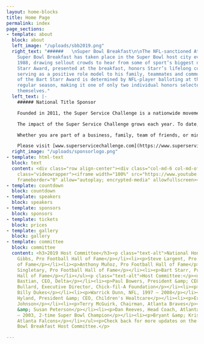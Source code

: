 ```yaml
---
layout: home-blocks
title: Home Page
permalink: index
page_sections:
- template: about
  block: about
  left_image: "/uploads/sbb2019.png"
  right_text: "######   \nSuper Bowl Breakfast\n\nThe NFL-sanctioned Athletes in Action
    Super Bowl Breakfast has taken place in the Super Bowl host city every year since
    1988, drawing sellout crowds to hear from some of sport’s biggest names. The Bart
    Starr Award, presented at the breakfast, honors Starr’s lifelong commitment to
    serving as a positive role model to his family, teammates and community. The winner
    of the Bart Starr Award is determined by NFL-player balloting at the end of the
    regular season, making it one of only two individual honors selected by the players
    themselves."
  left_text: |-
    ###### National Title Sponsor

    Founded in 2011, the Super Service Challenge is a nationwide movement to transform organizations through service. Driven by the idea people and teams grow stronger when they join together to serve, the Challenge encourages volunteerism, sharing stories of service and awarding funds to nonprofits.

    The impact of the Super Service Challenge grows each year. To date, more than 100,000 people have served nearly 3,000 charities nationwide through the Challenge, and winning nonprofits have received more $30 million in awards. Online, the Challenge has shared more than 20,000 stories of service, counted more than 2.5 million votes, and made over 300 million media impressions.

    Whether you are part of a business, family, team of friends, or ministry, the Super Service Challenge provides a way to facilitate teamwork and engagement that benefits individuals, teams and communities

    Please visit [www.superservicechallenge.com](https://www.superservicechallenge.com/) for more information.
  right_image: "/uploads/sponsorlogo.png"
- template: html-text
  block: text
  content: <div class="row align-center"><div class="col-md-6 col-md-offset-3"><div
    class="videowrapper"><iframe width="100%" src="https://www.youtube.com/embed/Em61LO9teOI"
    frameborder="0" allow="autoplay; encrypted-media" allowfullscreen></iframe></div></div></div>
- template: countdown
  block: countdown
- template: speakers
  block: speakers
- template: sponsors
  block: sponsors
- template: tickets
  block: prices
- template: gallery
  block: gallery
- template: committee
  block: committee
  content: <h3>2019 Host Committee</h3><p class="text-alt">National Honorary Co-Chairmen:</p><ul><li><p>Joe
    Gibbs, Pro Football Hall of Fame</p></li><li><p>Steve Largent, Pro Football Hall
    of Fame</p></li><li><p>Anthony Muñoz, Pro Football Hall of Fame</p></li><li><p>Mike
    Singletary, Pro Football Hall of Fame</p></li><li><p>Bart Starr, Pro Football
    Hall of Fame</p></li></ul><p class="text-alt">Host Committee:</p><ul><li><p>Ed
    Bastian, CEO, Delta</p></li><li><p>Paul Bowers, President &amp; CEO, Georgia Power</p></li><li><p>Rodney
    Bullard, Executive Director, Chick-fil-A Foundation</p></li><li><p>Allison &amp;
    Billy Dukes</p></li><li><p>Warrick Dunn, NFL, 1997 – 2008</p></li><li><p>Donna
    Hyland, President &amp; CEO, Children's Healtcare</p></li><li><p>Ernie &amp; Cheryl
    Johnson</p></li><li><p>Terry McGuirk, Chairman, Atlanta Braves</p></li><li><p>Todd
    &amp; Susan Peterson</p></li><li><p>Dan Reeves, Head Coach, Atlanta Falcons 1997
    – 2003, 2-time Super Bowl Champion</p></li><li><p>Bryant &amp; Kristin Young,
    Atlanta Falcons</p></li></ul><p>Check back for more updates on the 2019 Super
    Bowl Breakfast Host Committee.</p>

---
```

